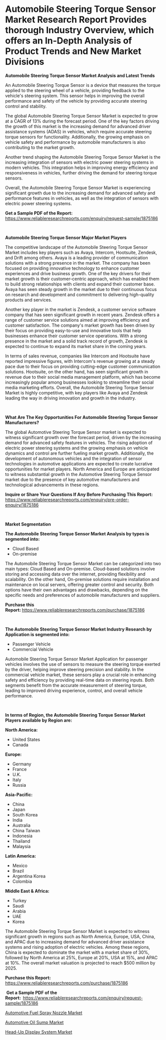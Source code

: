 <p><h1>Automobile Steering Torque Sensor Market Research Report Provides thorough Industry Overview, which offers an In-Depth Analysis of Product Trends and New Market Divisions</h1></p><p><strong>Automobile Steering Torque Sensor Market Analysis and Latest Trends</strong></p>
<p><p>An Automobile Steering Torque Sensor is a device that measures the torque applied to the steering wheel of a vehicle, providing feedback to the vehicle's steering system. This sensor helps in improving the overall performance and safety of the vehicle by providing accurate steering control and stability.</p><p>The global Automobile Steering Torque Sensor Market is expected to grow at a CAGR of 13% during the forecast period. One of the key factors driving the growth of this market is the increasing demand for advanced driver assistance systems (ADAS) in vehicles, which require accurate steering torque sensors for functionality. Additionally, the growing emphasis on vehicle safety and performance by automobile manufacturers is also contributing to the market growth.</p><p>Another trend shaping the Automobile Steering Torque Sensor Market is the increasing integration of sensors with electric power steering systems in modern vehicles. This integration helps in improving energy efficiency and responsiveness in vehicles, further driving the demand for steering torque sensors.</p><p>Overall, the Automobile Steering Torque Sensor Market is experiencing significant growth due to the increasing demand for advanced safety and performance features in vehicles, as well as the integration of sensors with electric power steering systems.</p></p>
<p><strong>Get a Sample PDF of the Report:&nbsp;</strong> <a href="https://www.reliableresearchreports.com/enquiry/request-sample/1875186">https://www.reliableresearchreports.com/enquiry/request-sample/1875186</a></p>
<p>&nbsp;</p>
<p><strong>Automobile Steering Torque Sensor Major Market Players</strong></p>
<p><p>The competitive landscape of the Automobile Steering Torque Sensor Market includes key players such as Avaya, Intercom, Hootsuite, Zendesk, and Drift among others. Avaya is a leading provider of communication solutions with a strong presence in the market. The company has been focused on providing innovative technology to enhance customer experiences and drive business growth. One of the key drivers for their market growth is their customer-centric approach, which has enabled them to build strong relationships with clients and expand their customer base. Avaya has seen steady growth in the market due to their continuous focus on research and development and commitment to delivering high-quality products and services.</p><p>Another key player in the market is Zendesk, a customer service software company that has seen significant growth in recent years. Zendesk offers a range of customer service solutions aimed at improving efficiency and customer satisfaction. The company's market growth has been driven by their focus on providing easy-to-use and innovative tools that help businesses enhance their customer service operations. With a strong presence in the market and a solid track record of growth, Zendesk is expected to continue to expand its market share in the coming years.</p><p>In terms of sales revenue, companies like Intercom and Hootsuite have reported impressive figures, with Intercom's revenue growing at a steady pace due to their focus on providing cutting-edge customer communication solutions. Hootsuite, on the other hand, has seen significant growth in revenue due to their social media management platform, which has become increasingly popular among businesses looking to streamline their social media marketing efforts. Overall, the Automobile Steering Torque Sensor Market is highly competitive, with key players like Avaya and Zendesk leading the way in driving innovation and growth in the industry.</p></p>
<p>&nbsp;</p>
<p><strong>What Are The Key Opportunities For Automobile Steering Torque Sensor Manufacturers?</strong></p>
<p><p>The global Automotive Steering Torque Sensor market is expected to witness significant growth over the forecast period, driven by the increasing demand for advanced safety features in vehicles. The rising adoption of electric power steering systems and the growing emphasis on vehicle dynamics and control are further fueling market growth. Additionally, the development of autonomous vehicles and the integration of sensor technologies in automotive applications are expected to create lucrative opportunities for market players. North America and Europe are anticipated to witness substantial growth in the Automotive Steering Torque Sensor market due to the presence of key automotive manufacturers and technological advancements in these regions.</p></p>
<p><strong>Inquire or Share Your Questions If Any Before Purchasing This Report:</strong> <a href="https://www.reliableresearchreports.com/enquiry/pre-order-enquiry/1875186">https://www.reliableresearchreports.com/enquiry/pre-order-enquiry/1875186</a></p>
<p>&nbsp;</p>
<p><strong>Market Segmentation</strong></p>
<p><strong>The Automobile Steering Torque Sensor Market Analysis by types is segmented into:</strong></p>
<p><ul><li>Cloud Based</li><li>On-premise</li></ul></p>
<p><p>The Automobile Steering Torque Sensor Market can be categorized into two main types: Cloud Based and On-premise. Cloud-based solutions involve storing and accessing data over the internet, providing flexibility and scalability. On the other hand, On-premise solutions require installation and maintenance on local servers, offering greater control and security. Both options have their own advantages and drawbacks, depending on the specific needs and preferences of automobile manufacturers and suppliers.</p></p>
<p><strong>Purchase this Report:&nbsp;</strong><a href="https://www.reliableresearchreports.com/purchase/1875186">https://www.reliableresearchreports.com/purchase/1875186</a></p>
<p>&nbsp;</p>
<p><strong>The Automobile Steering Torque Sensor Market Industry Research by Application is segmented into:</strong></p>
<p><ul><li>Passenger Vehicle</li><li>Commercial Vehicle</li></ul></p>
<p><p>Automobile Steering Torque Sensor Market Application for passenger vehicles involves the use of sensors to measure the steering torque exerted by the driver, helping improve steering precision and stability. In the commercial vehicle market, these sensors play a crucial role in enhancing safety and efficiency by providing real-time data on steering inputs. Both segments benefit from the accurate measurement of steering torque, leading to improved driving experience, control, and overall vehicle performance.</p></p>
<p>&nbsp;</p>
<p><strong>In terms of Region, the Automobile Steering Torque Sensor Market Players available by Region are:</strong></p>
<p>
    <p> <strong> North America: </strong>
        <ul>
            <li>United States</li>
            <li>Canada</li>
        </ul>
        </p> 
    <p> <strong> Europe: </strong>
        <ul>
            <li>Germany</li>
            <li>France</li>
            <li>U.K.</li>
            <li>Italy</li>
            <li>Russia</li>
        </ul>
        </p> 
    <p> <strong> Asia-Pacific: </strong>
        <ul>
            <li>China</li>
            <li>Japan</li>
            <li>South Korea</li>
            <li>India</li>
            <li>Australia</li>
            <li>China Taiwan</li>
            <li>Indonesia</li>
            <li>Thailand</li>
            <li>Malaysia</li>
        </ul>
        </p> 
    <p> <strong> Latin America: </strong>
        <ul>
            <li>Mexico</li>
            <li>Brazil</li>
            <li>Argentina Korea</li>
            <li>Colombia</li>
        </ul>
        </p> 
    <p> <strong> Middle East & Africa: </strong>
        <ul>
            <li>Turkey</li>
            <li>Saudi</li>
            <li>Arabia</li>
            <li>UAE</li>
            <li>Korea</li>
        </ul>
    </p>
    </p>
<p><p>The Automobile Steering Torque Sensor Market is expected to witness significant growth in regions such as North America, Europe, USA, China, and APAC due to increasing demand for advanced driver assistance systems and rising adoption of electric vehicles. Among these regions, China is expected to dominate the market with a market share of 30%, followed by North America at 25%, Europe at 20%, USA at 15%, and APAC at 10%. The overall market valuation is projected to reach $500 million by 2025.</p></p>
<p><strong>Purchase this Report: </strong><a href="https://www.reliableresearchreports.com/purchase/1875186">https://www.reliableresearchreports.com/purchase/1875186</a></p>
<p>&nbsp;<strong>Get a Sample PDF of the Report:&nbsp;&nbsp;</strong><a href="https://www.reliableresearchreports.com/enquiry/request-sample/1875186">https://www.reliableresearchreports.com/enquiry/request-sample/1875186</a></p>
<p><strong></strong></p>
<p><p><a href="https://github.com/jj19131/Market-Research-Report-List-1/blob/main/automotive-fuel-spray-nozzle-market.md">Automotive Fuel Spray Nozzle Market</a></p><p><a href="https://github.com/jodemen/Market-Research-Report-List-1/blob/main/automotive-oil-sump-market.md">Automotive Oil Sump Market</a></p><p><a href="https://github.com/Sarissaschmalingtr6fz2739/Market-Research-Report-List-1/blob/main/head-up-display-system-market.md">Head-Up Display System Market</a></p></p>